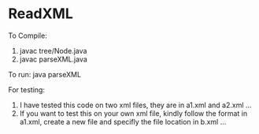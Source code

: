 ReadXML
=======
To Compile:
1. javac tree/Node.java
2. javac parseXML.java 

To run:
java parseXML

For testing:
1. I have tested this code on two xml files, they are in a1.xml and a2.xml ...
2. If you want to test this on your own xml file, kindly follow the format in a1.xml, create a new file and specifly the file location in b.xml ...

